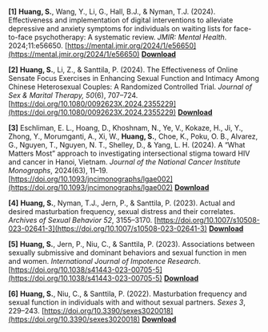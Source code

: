 **[1]** **Huang, S.**, Wang, Y., Li, G., Hall, B.J., & Nyman, T.J. (2024). Effectiveness and implementation of digital interventions to alleviate depressive and anxiety symptoms for individuals on waiting lists for face-to-face psychotherapy: A systematic review. _JMIR: Mental Health_. 2024;11:e56650. [https://mental.jmir.org/2024/1/e56650](https://mental.jmir.org/2024/1/e56650) [**Download**](../files/mental-2024-1-e56650.pdf)<br /> 

**[2]** **Huang, S.**, Li, Z., & Santtila, P. (2024). The Effectiveness of Online Sensate Focus Exercises in Enhancing Sexual Function and Intimacy Among Chinese Heterosexual Couples: A Randomized Controlled Trial. _Journal of Sex & Marital Therapy, 50_(6), 707–724. [https://doi.org/10.1080/0092623X.2024.2355229](https://doi.org/10.1080/0092623X.2024.2355229) [**Download**](../files/sensate-focus-rct.pdf)<br /> 

**[3]** Eschliman, E. L., Hoang, D., Khoshnam, N., Ye, V., Kokaze, H., Ji, Y., Zhong, Y., Morumganti, A., Xi, W., **Huang, S.**, Choe, K., Poku, O. B., Alvarez, G., Nguyen, T., Nguyen, N. T., Shelley, D., & Yang, L. H. (2024). A “What Matters Most” approach to investigating intersectional stigma toward HIV and cancer in Hanoi, Vietnam. _Journal of the National Cancer Institute Monographs_, 2024(63), 11–19. [https://doi.org/10.1093/jncimonographs/lgae002](https://doi.org/10.1093/jncimonographs/lgae002) [**Download**](../files/what-matters-most-vietnam.pdf) <br /> 

**[4]** **Huang, S.**, Nyman, T.J., Jern, P., & Santtila, P. (2023). Actual and desired masturbation frequency, sexual distress and their correlates. _Archives of Sexual Behavior 52_, 3155–3170. [https://doi.org/10.1007/s10508-023-02641-3](https://doi.org/10.1007/s10508-023-02641-3) [**Download**](../files/Huang-2023-Actual-and-desired-masturbation-fre.pdf) <br />

**[5]** **Huang, S.**, Jern, P., Niu, C., & Santtila, P. (2023). Associations between sexually submissive and dominant behaviors and sexual function in men and women. _International Journal of Impotence Research_. [https://doi.org/10.1038/s41443-023-00705-5](https://doi.org/10.1038/s41443-023-00705-5) [**Download**](../files/submissive-dominant-sexual-dysfunction.pdf) <br />

**[6]** **Huang, S.**, Niu, C., & Santtila, P. (2022). Masturbation frequency and sexual function in individuals with and without sexual partners. _Sexes 3_, 229–243. [https://doi.org/10.3390/sexes3020018](https://doi.org/10.3390/sexes3020018) [**Download**](../files/sexes-03-00018.pdf) <br />
